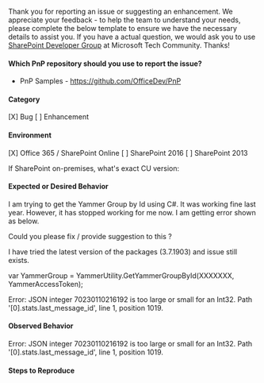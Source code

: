 Thank you for reporting an issue or suggesting an enhancement. We appreciate your feedback - to help the team to understand your needs, please complete the below template to ensure we have the necessary details to assist you. If you have a actual question, we would ask you to use [SharePoint Developer Group](http://aka.ms/sppnp-community) at Microsoft Tech Community. Thanks!

#### Which PnP repository should you use to report the issue? 

- PnP Samples - https://github.com/OfficeDev/PnP

#### Category
[X] Bug
[ ] Enhancement

#### Environment
[X] Office 365 / SharePoint Online
[ ] SharePoint 2016
[ ] SharePoint 2013

If SharePoint on-premises, what's exact CU version: 

#### Expected or Desired Behavior
I am trying to get the Yammer Group by Id using C#. It was working fine last year. However, it has stopped working for me now. I am getting error shown as below.

Could you please fix / provide suggestion to this ?

I have tried the latest version of the packages (3.7.1903) and issue still exists.

var YammerGroup = YammerUtility.GetYammerGroupById(XXXXXXX, YammerAccessToken);

Error: JSON integer 70230110216192 is too large or small for an Int32. Path '[0].stats.last_message_id', line 1, position 1019.

#### Observed Behavior

Error: JSON integer 70230110216192 is too large or small for an Int32. Path '[0].stats.last_message_id', line 1, position 1019.

#### Steps to Reproduce



